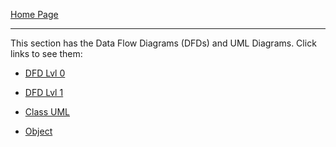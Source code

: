[Home Page](https://github.com/SirRexOfRider/CYBR404-UNK-Oregon-Trail/tree/main)
<hr>

This section has the Data Flow Diagrams (DFDs) and UML Diagrams.
Click links to see them:

- [DFD Lvl 0](https://github.com/SirRexOfRider/CYBR404-UNK-Oregon-Trail/blob/main/Project/Design/Level0_DFD_UNKool.png)
- [DFD Lvl 1](https://github.com/SirRexOfRider/CYBR404-UNK-Oregon-Trail/blob/main/Project/Design/Level_1DFD.png)
  
- [Class UML](https://github.com/SirRexOfRider/CYBR404-UNK-Oregon-Trail/blob/main/Project/Design/Class_UML.drawio.png)
- [Object](https://github.com/SirRexOfRider/CYBR404-UNK-Oregon-Trail/blob/main/Project/Design/Object_UML.drawio.png)
